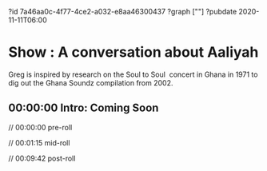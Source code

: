 ?id 7a46aa0c-4f77-4ce2-a032-e8aa46300437
?graph [""]
?pubdate 2020-11-11T06:00

# Show : A conversation about Aaliyah

Greg is inspired by research on the Soul to Soul  concert in Ghana in 1971 to dig out the Ghana Soundz compilation from 2002.

## 00:00:00 Intro: Coming Soon

// 00:00:00 pre-roll

// 00:01:15 mid-roll

// 00:09:42 post-roll
